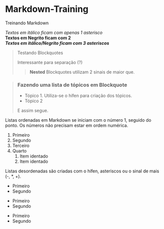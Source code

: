 # Markdown-Training
Treinando Markdown

*Textos em itálico ficam com apenas 1 asterisco*  
**Textos em Negrito ficam com 2**  
***Textos em itálico/Negrito ficam com 3 asteriscos***  

> Testando Blockquotes
>
> Interessante para separação (?)
>
>> **Nested** Blockquotes utilizam 2 sinais de maior que.

> ### Fazendo uma lista de tópicos em Blockquote
>
> - Tópico 1. Utiliza-se o hífen para criação dos tópicos.
> - Tópico 2
>
> E assim segue.

Listas ordenadas em Markdown se iniciam com o número 1, seguido do ponto. Os números não precisam estar em ordem numérica.

1. Primeiro
2. Segundo
4. Terceiro
3. Quarto
    1. Item identado
    3. Item identado
  
Listas desordenadas são criadas com o hífen, asteriscos ou o sinal de mais (-, *, +).

- Primeiro
- Segundo

* Primeiro
* Segundo

+ Primeiro
+ Segundo
